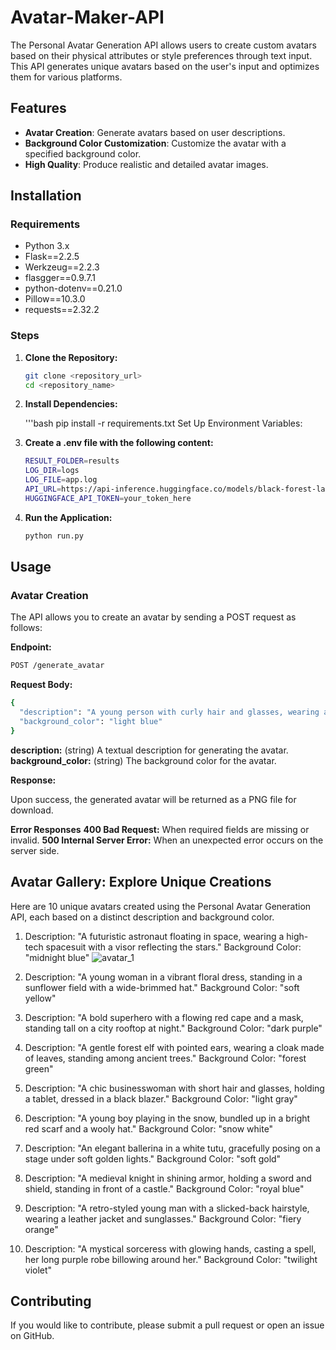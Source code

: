 # Avatar-Maker-API

The Personal Avatar Generation API allows users to create custom avatars based on their physical attributes or style preferences through text input. This API generates unique avatars based on the user's input and optimizes them for various platforms.

## Features

- **Avatar Creation**: Generate avatars based on user descriptions.
- **Background Color Customization**: Customize the avatar with a specified background color.
- **High Quality**: Produce realistic and detailed avatar images.

## Installation

### Requirements

- Python 3.x
- Flask==2.2.5
- Werkzeug==2.2.3
- flasgger==0.9.7.1
- python-dotenv==0.21.0
- Pillow==10.3.0
- requests==2.32.2

### Steps

1. **Clone the Repository:**

   ```bash
   git clone <repository_url>
   cd <repository_name>

2. **Install Dependencies:**

   '''bash
   pip install -r requirements.txt
   Set Up Environment Variables:

3. **Create a .env file with the following content:**

   ```bash
   RESULT_FOLDER=results
   LOG_DIR=logs
   LOG_FILE=app.log
   API_URL=https://api-inference.huggingface.co/models/black-forest-labs/FLUX.1-dev
   HUGGINGFACE_API_TOKEN=your_token_here

4. **Run the Application:**

   ```bash
   python run.py

## Usage
### Avatar Creation
The API allows you to create an avatar by sending a POST request as follows:

**Endpoint:**
   ```bash
   POST /generate_avatar
   ```

**Request Body:**
   ```bash
   {
     "description": "A young person with curly hair and glasses, wearing a blue jacket.",
     "background_color": "light blue"
   }
   ```

**description:** (string) A textual description for generating the avatar.
**background_color:** (string) The background color for the avatar.

**Response:**

Upon success, the generated avatar will be returned as a PNG file for download.

**Error Responses**
**400 Bad Request:** When required fields are missing or invalid.
**500 Internal Server Error:** When an unexpected error occurs on the server side.

## Avatar Gallery: Explore Unique Creations

Here are 10 unique avatars created using the Personal Avatar Generation API, each based on a distinct description and background color.

1. Description: "A futuristic astronaut floating in space, wearing a high-tech spacesuit with a visor reflecting the stars."
Background Color: "midnight blue"
![avatar_1](https://github.com/user-attachments/assets/b3fa13b7-5f85-452c-a161-dbf8e7b5d836)


2. Description: "A young woman in a vibrant floral dress, standing in a sunflower field with a wide-brimmed hat."
Background Color: "soft yellow"


3. Description: "A bold superhero with a flowing red cape and a mask, standing tall on a city rooftop at night."
Background Color: "dark purple"


4. Description: "A gentle forest elf with pointed ears, wearing a cloak made of leaves, standing among ancient trees."
Background Color: "forest green"


5. Description: "A chic businesswoman with short hair and glasses, holding a tablet, dressed in a black blazer."
Background Color: "light gray"


6. Description: "A young boy playing in the snow, bundled up in a bright red scarf and a wooly hat."
Background Color: "snow white"


7. Description: "An elegant ballerina in a white tutu, gracefully posing on a stage under soft golden lights."
Background Color: "soft gold"


8. Description: "A medieval knight in shining armor, holding a sword and shield, standing in front of a castle."
Background Color: "royal blue"


9. Description: "A retro-styled young man with a slicked-back hairstyle, wearing a leather jacket and sunglasses."
Background Color: "fiery orange"


10. Description: "A mystical sorceress with glowing hands, casting a spell, her long purple robe billowing around her."
Background Color: "twilight violet"

## Contributing
If you would like to contribute, please submit a pull request or open an issue on GitHub.

